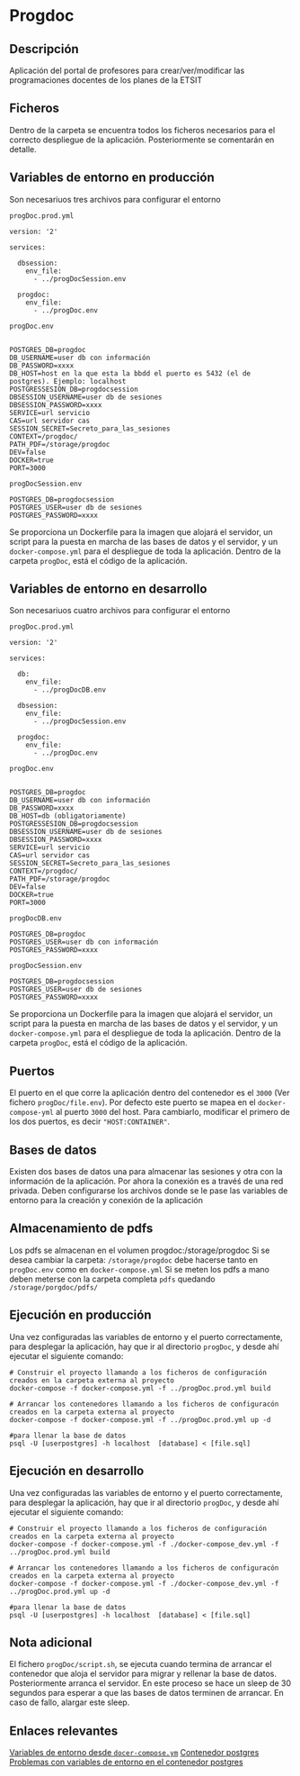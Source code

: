 # Progdoc

## Descripción
Aplicación del portal de profesores para crear/ver/modificar las programaciones docentes de los planes de la ETSIT

## Ficheros
Dentro de la carpeta  se encuentra todos los ficheros necesarios para el correcto despliegue de la aplicación. Posteriormente se comentarán en detalle.


## Variables de entorno en producción

Son necesariuos tres archivos para configurar el entorno

`progDoc.prod.yml`

```
version: '2'

services:

  dbsession:
    env_file:
      - ../progDocSession.env
      
  progdoc:
    env_file:
      - ../progDoc.env
```
`progDoc.env`

```

POSTGRES_DB=progdoc
DB_USERNAME=user db con información
DB_PASSWORD=xxxx
DB_HOST=host en la que esta la bbdd el puerto es 5432 (el de postgres). Ejemplo: localhost
POSTGRESSESION_DB=progdocsession
DBSESSION_USERNAME=user db de sesiones
DBSESSION_PASSWORD=xxxx
SERVICE=url servicio
CAS=url servidor cas
SESSION_SECRET=Secreto_para_las_sesiones
CONTEXT=/progdoc/
PATH_PDF=/storage/progdoc
DEV=false
DOCKER=true
PORT=3000

```

`progDocSession.env`

```
POSTGRES_DB=progdocsession
POSTGRES_USER=user db de sesiones
POSTGRES_PASSWORD=xxxx
```

Se proporciona un Dockerfile para la imagen que alojará el servidor, un script para la puesta en marcha de las bases de datos y el servidor, y un `docker-compose.yml` para el despliegue de toda la aplicación. 
Dentro de la carpeta `progDoc`, está el código de la aplicación.

## Variables de entorno en desarrollo

Son necesariuos cuatro archivos para configurar el entorno

`progDoc.prod.yml`

```
version: '2'

services:

  db:
    env_file:
      - ../progDocDB.env

  dbsession:
    env_file:
      - ../progDocSession.env

  progdoc:
    env_file:
      - ../progDoc.env
```
`progDoc.env`

```

POSTGRES_DB=progdoc
DB_USERNAME=user db con información
DB_PASSWORD=xxxx
DB_HOST=db (obligatoriamente)
POSTGRESSESION_DB=progdocsession
DBSESSION_USERNAME=user db de sesiones
DBSESSION_PASSWORD=xxxx
SERVICE=url servicio
CAS=url servidor cas
SESSION_SECRET=Secreto_para_las_sesiones
CONTEXT=/progdoc/
PATH_PDF=/storage/progdoc
DEV=false
DOCKER=true
PORT=3000

```
`progDocDB.env`

```
POSTGRES_DB=progdoc
POSTGRES_USER=user db con información
POSTGRES_PASSWORD=xxxx

```
`progDocSession.env`

```
POSTGRES_DB=progdocsession
POSTGRES_USER=user db de sesiones
POSTGRES_PASSWORD=xxxx
```

Se proporciona un Dockerfile para la imagen que alojará el servidor, un script para la puesta en marcha de las bases de datos y el servidor, y un `docker-compose.yml` para el despliegue de toda la aplicación. 
Dentro de la carpeta `progDoc`, está el código de la aplicación. 

## Puertos
El puerto en el que corre la aplicación dentro del contenedor es el `3000` (Ver fichero `progDoc/file.env`). Por defecto este puerto se mapea en el `docker-compose-yml` al puerto `3000` del host. Para cambiarlo, modificar el primero de los dos puertos, es decir `"HOST:CONTAINER"`. 

## Bases de datos
Existen dos bases de datos una para almacenar las sesiones y otra con la información de la aplicación. Por ahora la conexión es a travéś de una red privada.
Deben configurarse los archivos donde se le pase las variables de entorno para la creación y conexión de la aplicación

## Almacenamiento de pdfs
Los pdfs se almacenan en el volumen progdoc:/storage/progdoc
Si se desea cambiar la carpeta: `/storage/progdoc` debe hacerse tanto en `progDoc.env` como en `docker-compose.yml`
Si se meten los pdfs a mano deben meterse con la carpeta completa `pdfs` quedando `/storage/porgdoc/pdfs/`

## Ejecución en producción
Una vez configuradas las variables de entorno y el puerto correctamente, para desplegar la aplicación, hay que ir al directorio `progDoc`, y desde ahí ejecutar el siguiente comando:


```
# Construir el proyecto llamando a los ficheros de configuración creados en la carpeta externa al proyecto
docker-compose -f docker-compose.yml -f ../progDoc.prod.yml build

# Arrancar los contenedores llamando a los ficheros de configuracón creados en la carpeta externa al proyecto
docker-compose -f docker-compose.yml -f ../progDoc.prod.yml up -d

#para llenar la base de datos
psql -U [userpostgres] -h localhost  [database] < [file.sql]
```

## Ejecución en desarrollo
Una vez configuradas las variables de entorno y el puerto correctamente, para desplegar la aplicación, hay que ir al directorio `progDoc`, y desde ahí ejecutar el siguiente comando:


```
# Construir el proyecto llamando a los ficheros de configuración creados en la carpeta externa al proyecto
docker-compose -f docker-compose.yml -f ./docker-compose_dev.yml -f ../progDoc.prod.yml build

# Arrancar los contenedores llamando a los ficheros de configuracón creados en la carpeta externa al proyecto
docker-compose -f docker-compose.yml -f ./docker-compose_dev.yml -f ../progDoc.prod.yml up -d

#para llenar la base de datos
psql -U [userpostgres] -h localhost  [database] < [file.sql]

```

## Nota adicional
El fichero `progDoc/script.sh`, se ejecuta cuando termina de arrancar el contenedor que aloja el servidor para migrar y rellenar la base de datos. Posteriormente arranca el servidor. En este proceso se hace un sleep de 30 segundos para esperar a que las bases de datos terminen de arrancar. En caso de fallo, alargar este sleep. 

## Enlaces relevantes
[Variables de entorno desde `docer-compose.ym`](https://docs.docker.com/compose/environment-variables/)
[Contenedor postgres](https://hub.docker.com/_/postgres/)
[Problemas con variables de entorno en el contenedor postgres](https://github.com/docker-library/postgres/issues/203)
